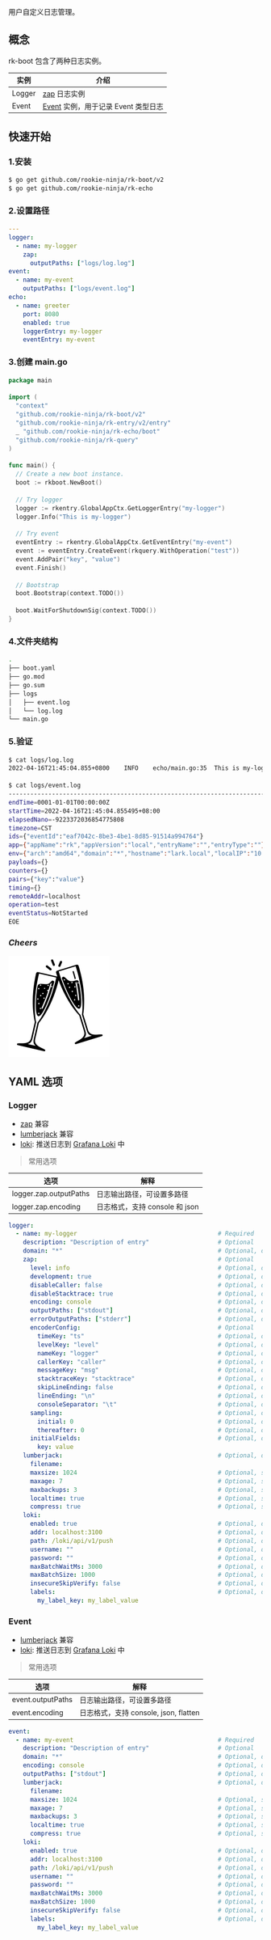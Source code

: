 用户自定义日志管理。

## 概念
rk-boot 包含了两种日志实例。

| 实例     | 介绍                                                                   |
|--------|----------------------------------------------------------------------|
| Logger | [zap](https://github.com/uber-go/zap) 日志实例                           |
| Event  | [Event](https://github.com/rookie-ninja/rk-query) 实例，用于记录 Event 类型日志 |

## 快速开始
### 1.安装

```bash
$ go get github.com/rookie-ninja/rk-boot/v2
$ go get github.com/rookie-ninja/rk-echo
```

### 2.设置路径
```yaml
---
logger:
  - name: my-logger
    zap:
      outputPaths: ["logs/log.log"]
event:
  - name: my-event
    outputPaths: ["logs/event.log"]
echo:
  - name: greeter
    port: 8080
    enabled: true
    loggerEntry: my-logger
    eventEntry: my-event
```

### 3.创建 main.go
```go
package main

import (
  "context"
  "github.com/rookie-ninja/rk-boot/v2"
  "github.com/rookie-ninja/rk-entry/v2/entry"
  _ "github.com/rookie-ninja/rk-echo/boot"
  "github.com/rookie-ninja/rk-query"
)

func main() {
  // Create a new boot instance.
  boot := rkboot.NewBoot()

  // Try logger
  logger := rkentry.GlobalAppCtx.GetLoggerEntry("my-logger")
  logger.Info("This is my-logger")

  // Try event
  eventEntry := rkentry.GlobalAppCtx.GetEventEntry("my-event")
  event := eventEntry.CreateEvent(rkquery.WithOperation("test"))
  event.AddPair("key", "value")
  event.Finish()

  // Bootstrap
  boot.Bootstrap(context.TODO())

  boot.WaitForShutdownSig(context.TODO())
}
```

### 4.文件夹结构
```bash
.
├── boot.yaml
├── go.mod
├── go.sum
├── logs
│   ├── event.log
│   └── log.log
└── main.go
```

### 5.验证
```bash
$ cat logs/log.log 
2022-04-16T21:45:04.855+0800    INFO    echo/main.go:35  This is my-logger

$ cat logs/event.log 
------------------------------------------------------------------------
endTime=0001-01-01T00:00:00Z
startTime=2022-04-16T21:45:04.855495+08:00
elapsedNano=-9223372036854775808
timezone=CST
ids={"eventId":"eaf7042c-8be3-4be1-8d85-91514a994764"}
app={"appName":"rk","appVersion":"local","entryName":"","entryType":""}
env={"arch":"amd64","domain":"*","hostname":"lark.local","localIP":"10.8.0.2","os":"darwin"}
payloads={}
counters={}
pairs={"key":"value"}
timing={}
remoteAddr=localhost
operation=test
eventStatus=NotStarted
EOE
```

### _**Cheers**_
![](../../../img/user-guide/cheers.png)

## YAML 选项
### Logger
- [zap](https://github.com/uber-go/zap) 兼容
- [lumberjack](https://github.com/natefinch/lumberjack) 兼容
- [loki](https://grafana.com/oss/loki/): 推送日志到 [Grafana Loki](https://grafana.com/oss/loki/) 中

> 常用选项

| 选项                     | 解释                     |
|------------------------|------------------------|
| logger.zap.outputPaths | 日志输出路径，可设置多路径          |
| logger.zap.encoding    | 日志格式，支持 console 和 json |

```yaml
logger:
  - name: my-logger                                       # Required
    description: "Description of entry"                   # Optional
    domain: "*"                                           # Optional, default: "*"
    zap:                                                  # Optional
      level: info                                         # Optional, default: info
      development: true                                   # Optional, default: true
      disableCaller: false                                # Optional, default: false
      disableStacktrace: true                             # Optional, default: true
      encoding: console                                   # Optional, default: console
      outputPaths: ["stdout"]                             # Optional, default: [stdout]
      errorOutputPaths: ["stderr"]                        # Optional, default: [stderr]
      encoderConfig:                                      # Optional
        timeKey: "ts"                                     # Optional, default: ts
        levelKey: "level"                                 # Optional, default: level
        nameKey: "logger"                                 # Optional, default: logger
        callerKey: "caller"                               # Optional, default: caller
        messageKey: "msg"                                 # Optional, default: msg
        stacktraceKey: "stacktrace"                       # Optional, default: stacktrace
        skipLineEnding: false                             # Optional, default: false
        lineEnding: "\n"                                  # Optional, default: \n
        consoleSeparator: "\t"                            # Optional, default: \t
      sampling:                                           # Optional, default: nil
        initial: 0                                        # Optional, default: 0
        thereafter: 0                                     # Optional, default: 0
      initialFields:                                      # Optional, default: empty map
        key: value
    lumberjack:                                           # Optional, default: nil
      filename:
      maxsize: 1024                                       # Optional, suggested: 1024 (MB)
      maxage: 7                                           # Optional, suggested: 7 (day)
      maxbackups: 3                                       # Optional, suggested: 3 (day)
      localtime: true                                     # Optional, suggested: true
      compress: true                                      # Optional, suggested: true
    loki:
      enabled: true                                       # Optional, default: false
      addr: localhost:3100                                # Optional, default: localhost:3100
      path: /loki/api/v1/push                             # Optional, default: /loki/api/v1/push
      username: ""                                        # Optional, default: ""
      password: ""                                        # Optional, default: ""
      maxBatchWaitMs: 3000                                # Optional, default: 3000
      maxBatchSize: 1000                                  # Optional, default: 1000
      insecureSkipVerify: false                           # Optional, default: false
      labels:                                             # Optional, default: empty map
        my_label_key: my_label_value
```

### Event
- [lumberjack](https://github.com/natefinch/lumberjack) 兼容
- [loki](https://grafana.com/oss/loki/): 推送日志到 [Grafana Loki](https://grafana.com/oss/loki/) 中

> 常用选项

| 选项                | 解释                             |
|-------------------|--------------------------------|
| event.outputPaths | 日志输出路径，可设置多路径                  |
| event.encoding    | 日志格式，支持 console, json, flatten |

```yaml
event:
  - name: my-event                                        # Required
    description: "Description of entry"                   # Optional
    domain: "*"                                           # Optional, default: "*"
    encoding: console                                     # Optional, default: console
    outputPaths: ["stdout"]                               # Optional, default: [stdout]
    lumberjack:                                           # Optional, default: nil
      filename:
      maxsize: 1024                                       # Optional, suggested: 1024 (MB)
      maxage: 7                                           # Optional, suggested: 7 (day)
      maxbackups: 3                                       # Optional, suggested: 3 (day)
      localtime: true                                     # Optional, suggested: true
      compress: true                                      # Optional, suggested: true
    loki:
      enabled: true                                       # Optional, default: false
      addr: localhost:3100                                # Optional, default: localhost:3100
      path: /loki/api/v1/push                             # Optional, default: /loki/api/v1/push
      username: ""                                        # Optional, default: ""
      password: ""                                        # Optional, default: ""
      maxBatchWaitMs: 3000                                # Optional, default: 3000
      maxBatchSize: 1000                                  # Optional, default: 1000
      insecureSkipVerify: false                           # Optional, default: false
      labels:                                             # Optional, default: empty map
        my_label_key: my_label_value
```